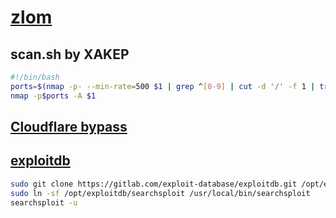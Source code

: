 # [zlom](./README.md)

## scan.sh by XAKEP

```bash
#!/bin/bash
ports=$(nmap -p- --min-rate=500 $1 | grep ^[0-9] | cut -d '/' -f 1 | tr '\n' ',' | sed s/,$//)
nmap -p$ports -A $1
```

## [Cloudflare bypass](https://github.com/FDX100/cloud-killer)

## [exploitdb](https://gitlab.com/exploit-database/exploitdb)

```bash
sudo git clone https://gitlab.com/exploit-database/exploitdb.git /opt/exploitdb
sudo ln -sf /opt/exploitdb/searchsploit /usr/local/bin/searchsploit
searchsploit -u
```
